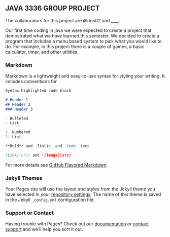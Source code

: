 ## JAVA 3336 GROUP PROJECT

The collaborators for this project are @rios02 and ____.

Our first time coding in java we were expected to create a project that demostrated what we have learned this semester.
We decided to create a program that includes a menu based system to pick what you would like to do. For example, in this project 
there is a couple of games, a basic calculator, timer, and other utilities.

### Markdown

Markdown is a lightweight and easy-to-use syntax for styling your writing. It includes conventions for

```markdown
Syntax highlighted code block

# Header 1
## Header 2
### Header 3

- Bulleted
- List

1. Numbered
2. List

**Bold** and _Italic_ and `Code` text

[Link](url) and ![Image](src)
```

For more details see [GitHub Flavored Markdown](https://guides.github.com/features/mastering-markdown/).

### Jekyll Themes

Your Pages site will use the layout and styles from the Jekyll theme you have selected in your [repository settings](https://github.com/catydiazxd/JavaProject/settings). The name of this theme is saved in the Jekyll `_config.yml` configuration file.

### Support or Contact

Having trouble with Pages? Check out our [documentation](https://help.github.com/categories/github-pages-basics/) or [contact support](https://github.com/contact) and we’ll help you sort it out.
